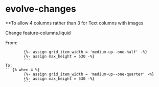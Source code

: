 # evolve-changes

**To allow 4 columns rather than 3 for Text columns with images

Change feature-columns.liquid

From:
```{% when 4 %}
        {%- assign grid_item_width = 'medium-up--one-half' -%}
        {%- assign max_height = 530 -%}
        ```
To:
```{% when 4 %}
        {%- assign grid_item_width = 'medium-up--one-quarter' -%}
        {%- assign max_height = 530 -%}
        ```
